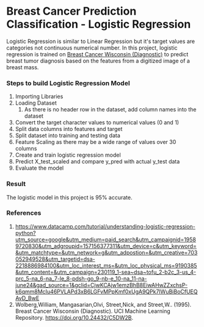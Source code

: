 # Breast Cancer Prediction Classification - Logistic Regression

Logistic Regression is similar to Linear Regression but it's target values are categories not continuous numerical number. In this project, logistic regression is trained on [Breast Cancer Wisconsin (Diagnostic)](https://archive.ics.uci.edu/dataset/17/breast+cancer+wisconsin+diagnostic) to predict breast tumor diagnosis based on the features from a digitized image of a breast mass.

### Steps to build Logistic Regression Model
1. Importing Libraries
2. Loading Dataset
   1. As there is no header row in the dataset, add column names into the dataset
3. Convert the target character values to numerical values (0 and 1) 
4. Split data columns into features and target
5. Split dataset into training and testing data
6. Feature Scaling as there may be a wide range of values over 30 columns
7. Create and train logistic regression model
8. Predict X_test_scaled and compare y_pred with actual y_test data
9. Evaluate the model

### Result
The logistic model in this project is 95% accurate.


### References

1. https://www.datacamp.com/tutorial/understanding-logistic-regression-python?utm_source=google&utm_medium=paid_search&utm_campaignid=19589720830&utm_adgroupid=157156377311&utm_device=c&utm_keyword=&utm_matchtype=&utm_network=g&utm_adpostion=&utm_creative=703052949528&utm_targetid=dsa-2218886984100&utm_loc_interest_ms=&utm_loc_physical_ms=9190385&utm_content=&utm_campaign=230119_1-sea~dsa~tofu_2-b2c_3-us_4-prc_5-na_6-na_7-le_8-pdsh-go_9-nb-e_10-na_11-na-june24&gad_source=1&gclid=CjwKCAjw1emzBhB8EiwAHwZZxchsP-k6qmm8McIu46PVLAPd3xB6LGFvMPpKmf0xUgA9QPk7IWuBiBoCfUEQAvD_BwE
2. Wolberg,William, Mangasarian,Olvi, Street,Nick, and Street,W.. (1995). Breast Cancer Wisconsin (Diagnostic). UCI Machine Learning Repository. https://doi.org/10.24432/C5DW2B.
   
